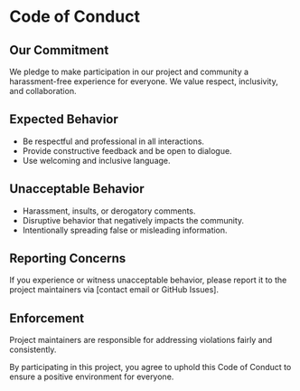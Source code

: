 # Code of Conduct

## Our Commitment
We pledge to make participation in our project and community a harassment-free experience for everyone. We value respect, inclusivity, and collaboration.

## Expected Behavior
- Be respectful and professional in all interactions.
- Provide constructive feedback and be open to dialogue.
- Use welcoming and inclusive language.

## Unacceptable Behavior
- Harassment, insults, or derogatory comments.
- Disruptive behavior that negatively impacts the community.
- Intentionally spreading false or misleading information.

## Reporting Concerns
If you experience or witness unacceptable behavior, please report it to the project maintainers via [contact email or GitHub Issues].

## Enforcement
Project maintainers are responsible for addressing violations fairly and consistently.

By participating in this project, you agree to uphold this Code of Conduct to ensure a positive environment for everyone.

